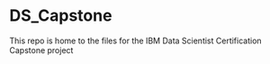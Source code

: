 # DS_Capstone

This repo is home to the files for the IBM Data Scientist Certification Capstone project
